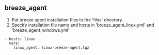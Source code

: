 breeze_agent
---

1. Put breeze agent installation files to the 'files' directory.
2. Specify installation file name and hosts in 'breeze_agent_linux.yml' and 'breeze_agent_windows.yml'

```
- hosts: linux
  vars:
    linux_agent: linux-breeze-agent.tgz
```

